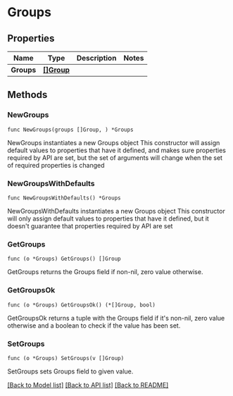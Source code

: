 # Groups

## Properties

Name | Type | Description | Notes
------------ | ------------- | ------------- | -------------
**Groups** | [**[]Group**](Group.md) |  | 

## Methods

### NewGroups

`func NewGroups(groups []Group, ) *Groups`

NewGroups instantiates a new Groups object
This constructor will assign default values to properties that have it defined,
and makes sure properties required by API are set, but the set of arguments
will change when the set of required properties is changed

### NewGroupsWithDefaults

`func NewGroupsWithDefaults() *Groups`

NewGroupsWithDefaults instantiates a new Groups object
This constructor will only assign default values to properties that have it defined,
but it doesn't guarantee that properties required by API are set

### GetGroups

`func (o *Groups) GetGroups() []Group`

GetGroups returns the Groups field if non-nil, zero value otherwise.

### GetGroupsOk

`func (o *Groups) GetGroupsOk() (*[]Group, bool)`

GetGroupsOk returns a tuple with the Groups field if it's non-nil, zero value otherwise
and a boolean to check if the value has been set.

### SetGroups

`func (o *Groups) SetGroups(v []Group)`

SetGroups sets Groups field to given value.



[[Back to Model list]](../README.md#documentation-for-models) [[Back to API list]](../README.md#documentation-for-api-endpoints) [[Back to README]](../README.md)


